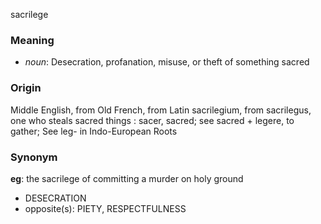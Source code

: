 sacrilege
### Meaning
+ _noun_: Desecration, profanation, misuse, or theft of something sacred

### Origin

Middle English, from Old French, from Latin sacrilegium, from sacrilegus, one who steals sacred things : sacer, sacred; see sacred + legere, to gather; See leg- in Indo-European Roots

### Synonym

__eg__: the sacrilege of committing a murder on holy ground

+ DESECRATION
+ opposite(s): PIETY, RESPECTFULNESS



